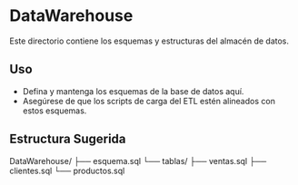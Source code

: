 # DataWarehouse

Este directorio contiene los esquemas y estructuras del almacén de datos.

## Uso

- Defina y mantenga los esquemas de la base de datos aquí.
- Asegúrese de que los scripts de carga del ETL estén alineados con estos esquemas.

## Estructura Sugerida
DataWarehouse/
├── esquema.sql
└── tablas/
├── ventas.sql
├── clientes.sql
└── productos.sql

